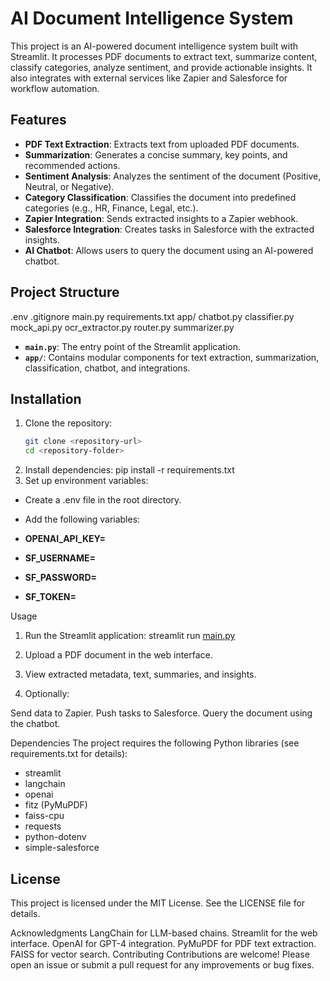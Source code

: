 # AI Document Intelligence System

This project is an AI-powered document intelligence system built with Streamlit. It processes PDF documents to extract text, summarize content, classify categories, analyze sentiment, and provide actionable insights. It also integrates with external services like Zapier and Salesforce for workflow automation.

## Features

- **PDF Text Extraction**: Extracts text from uploaded PDF documents.
- **Summarization**: Generates a concise summary, key points, and recommended actions.
- **Sentiment Analysis**: Analyzes the sentiment of the document (Positive, Neutral, or Negative).
- **Category Classification**: Classifies the document into predefined categories (e.g., HR, Finance, Legal, etc.).
- **Zapier Integration**: Sends extracted insights to a Zapier webhook.
- **Salesforce Integration**: Creates tasks in Salesforce with the extracted insights.
- **AI Chatbot**: Allows users to query the document using an AI-powered chatbot.

## Project Structure

.env .gitignore main.py requirements.txt app/ chatbot.py classifier.py mock_api.py ocr_extractor.py router.py summarizer.py


- **`main.py`**: The entry point of the Streamlit application.
- **`app/`**: Contains modular components for text extraction, summarization, classification, chatbot, and integrations.

## Installation

1. Clone the repository:
   ```bash
   git clone <repository-url>
   cd <repository-folder>

2. Install dependencies:
pip install -r requirements.txt
3. Set up environment variables:
- Create a .env file in the root directory.
- Add the following variables:
  
- **OPENAI_API_KEY=** <XYZ>
- **SF_USERNAME=<XYZ>**
- **SF_PASSWORD=<XYZ>**
- **SF_TOKEN=<XYZ>**

Usage
1. Run the Streamlit application:
streamlit run [main.py](http://_vscodecontentref_/8)

2. Upload a PDF document in the web interface.

3. View extracted metadata, text, summaries, and insights.

4. Optionally:

Send data to Zapier.
Push tasks to Salesforce.
Query the document using the chatbot.

Dependencies
The project requires the following Python libraries (see requirements.txt for details):

- streamlit
- langchain
- openai
- fitz (PyMuPDF)
- faiss-cpu
- requests
- python-dotenv
- simple-salesforce

## License
This project is licensed under the MIT License. See the LICENSE file for details.

Acknowledgments
LangChain for LLM-based chains.
Streamlit for the web interface.
OpenAI for GPT-4 integration.
PyMuPDF for PDF text extraction.
FAISS for vector search.
Contributing
Contributions are welcome! Please open an issue or submit a pull request for any improvements or bug fixes.

